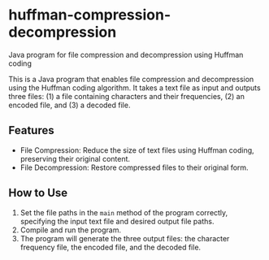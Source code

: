 # huffman-compression-decompression
Java program for file compression and decompression using Huffman coding

This is a Java program that enables file compression and decompression using the Huffman coding algorithm. It takes a text file as input and outputs three files: (1) a file containing characters and their frequencies, (2) an encoded file, and (3) a decoded file.

## Features

- File Compression: Reduce the size of text files using Huffman coding, preserving their original content.
- File Decompression: Restore compressed files to their original form.

## How to Use

1. Set the file paths in the `main` method of the program correctly, specifying the input text file and desired output file paths.
2. Compile and run the program.
3. The program will generate the three output files: the character frequency file, the encoded file, and the decoded file.
